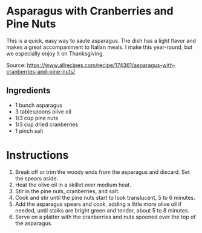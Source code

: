# Asparagus with Cranberries and Pine Nuts

This is a quick, easy way to saute asparagus. The dish has a light flavor and makes a great accompaniment to Italian meals. I make this year-round, but we especially enjoy it on Thanksgiving.

Source: https://www.allrecipes.com/recipe/174361/asparagus-with-cranberries-and-pine-nuts/

## Ingredients

- 1 bunch asparagus
- 3 tablespoons olive oil
- 1/3 cup pine nuts
- 1/3 cup dried cranberries
- 1 pinch salt


# Instructions

1. Break off or trim the woody ends from the asparagus and discard. Set the spears aside.
2. Heat the olive oil in a skillet over medium heat. 
3. Stir in the pine nuts, cranberries, and salt.
4. Cook and stir until the pine nuts start to look translucent, 5 to 6 minutes.
5. Add the asparagus spears and cook, adding a little more olive oil if needed, until stalks are bright green and tender, about 5 to 8 minutes.
6. Serve on a platter with the cranberries and nuts spooned over the top of the asparagus.

